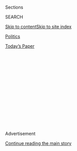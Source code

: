 <div id="app">

<div>

<div>

<div>

<div class="NYTAppHideMasthead css-1q2w90k e1suatyy0">

<div class="section css-ui9rw0 e1suatyy2">

<div class="css-eph4ug er09x8g0">

<div class="css-6n7j50">

</div>

<span class="css-1dv1kvn">Sections</span>

<div class="css-10488qs">

<span class="css-1dv1kvn">SEARCH</span>

</div>

[Skip to content](#site-content)[Skip to site
index](#site-index)

</div>

<div id="masthead-section-label" class="css-1wr3we4 eaxe0e00">

[Politics](https://www.nytimes.com/section/politics)

</div>

<div class="css-10698na e1huz5gh0">

</div>

</div>

<div id="masthead-bar-one" class="section hasLinks css-15hmgas e1csuq9d3">

<div class="css-uqyvli e1csuq9d0">

</div>

<div class="css-1uqjmks e1csuq9d1">

</div>

<div class="css-9e9ivx">

[](https://myaccount.nytimes.com/auth/login?response_type=cookie&client_id=vi)

</div>

<div class="css-1bvtpon e1csuq9d2">

[Today’s
Paper](https://www.nytimes.com/section/todayspaper)

</div>

</div>

</div>

</div>

<div data-aria-hidden="false">

<div id="site-content" data-role="main">

<div>

<div class="css-1aor85t" style="opacity:0.000000001;z-index:-1;visibility:hidden">

<div class="css-1hqnpie">

<div class="css-epjblv">

<span class="css-17xtcya">[Politics](/section/politics)</span><span class="css-x15j1o">|</span><span class="css-fwqvlz">To
Rally Voters, Democrats Focus on Health Care as Their Closing
Argument</span>

</div>

<div class="css-k008qs">

<div class="css-1iwv8en">

<span class="css-18z7m18"></span>

<div>

</div>

</div>

<span class="css-1n6z4y">https://nyti.ms/2yFcy8e</span>

<div class="css-1705lsu">

<div class="css-4xjgmj">

<div class="css-4skfbu" data-role="toolbar" data-aria-label="Social Media Share buttons, Save button, and Comments Panel with current comment count" data-testid="share-tools">

  - 
  - 
  - 
  - 
    
    <div class="css-6n7j50">
    
    </div>

  - 

</div>

</div>

</div>

</div>

</div>

</div>

<div id="NYT_TOP_BANNER_REGION" class="css-13pd83m">

</div>

<div id="top-wrapper" class="css-1sy8kpn">

<div id="top-slug" class="css-l9onyx">

Advertisement

</div>

[Continue reading the main
story](#after-top)

<div class="ad top-wrapper" style="text-align:center;height:100%;display:block;min-height:250px">

<div id="top" class="place-ad" data-position="top" data-size-key="top">

</div>

</div>

<div id="after-top">

</div>

</div>

<div id="sponsor-wrapper" class="css-1hyfx7x">

<div id="sponsor-slug" class="css-19vbshk">

Supported by

</div>

[Continue reading the main
story](#after-sponsor)

<div id="sponsor" class="ad sponsor-wrapper" style="text-align:center;height:100%;display:block">

</div>

<div id="after-sponsor">

</div>

</div>

<div class="css-1vkm6nb ehdk2mb0">

# To Rally Voters, Democrats Focus on Health Care as Their Closing Argument

</div>

<div class="css-79elbk" data-testid="photoviewer-wrapper">

<div class="css-z3e15g" data-testid="photoviewer-wrapper-hidden">

</div>

<div class="css-1a48zt4 ehw59r15" data-testid="photoviewer-children">

![<span class="css-16f3y1r e13ogyst0" data-aria-hidden="true">Senator
Claire McCaskill of Missouri, right, spoke to a supporter during a “Your
Health Care, Your Vote” tour stop this month in St. Charles. Ms.
McCaskill has focused her re-election campaign on health
care.</span><span class="css-cnj6d5 e1z0qqy90" itemprop="copyrightHolder"><span class="css-1ly73wi e1tej78p0">Credit...</span><span><span>Whitney
Curtis for The New York
Times</span></span></span>](https://static01.nyt.com/images/2018/10/25/us/politics/25healthcare-1/merlin_145548201_9884fd7e-5a6f-4208-981b-5ad23076e7fa-articleLarge.jpg?quality=75&auto=webp&disable=upscale)

</div>

</div>

<div class="css-xt80pu e12qa4dv0">

<div class="css-18e8msd">

<div class="css-vp77d3 epjyd6m0">

<div class="css-1baulvz">

By [<span class="css-1baulvz last-byline" itemprop="name">Trip
Gabriel</span>](https://www.nytimes.com/by/trip-gabriel)

</div>

</div>

  - Oct. 28,
    2018

  - 
    
    <div class="css-4xjgmj">
    
    <div class="css-d8bdto" data-role="toolbar" data-aria-label="Social Media Share buttons, Save button, and Comments Panel with current comment count" data-testid="share-tools">
    
      - 
      - 
      - 
      - 
        
        <div class="css-6n7j50">
        
        </div>
    
      - 
    
    </div>
    
    </div>

</div>

</div>

<div class="section meteredContent css-1r7ky0e" name="articleBody" itemprop="articleBody">

<div class="css-1fanzo5 StoryBodyCompanionColumn">

<div class="css-53u6y8">

COLUMBIA, Mo. — Senator Claire McCaskill isn’t subtle in reminding
voters what her campaign is all about. She’s rechristened it the “Your
Health Care, Your Vote” tour.

The turnaround could not be more startling. After years of running as
far as they could from President Barack Obama’s health care law, Ms.
McCaskill and vulnerable Senate Democrats in Florida, West Virginia and
other political battlegrounds have increasingly focused their closing
argument on a single issue: saving the Affordable Care Act.

Now, with Republicans desperate to reposition themselves and come up
with their own health care pitch, and with the elections roiled by
gale-force winds on immigration and Justice Brett M. Kavanaugh’s
confirmation hearings, the question is whether health care will be
enough to save her and Democrats in other key Senate races. Most
recently, the mail bombs sent from Florida and the fatal synagogue
shooting in Pittsburgh on Saturday have added jagged new pieces with the
potential to further disrupt both parties’ strategies.

Ms. McCaskill and her Republican opponent, the Missouri attorney
general, Josh Hawley, clashed sharply over health care once again at
their final debate on Thursday. She lambasted him for participating in a
lawsuit that challenges the constitutionality of the Affordable Care Act
and would end its protections for those with pre-existing conditions. He
said he supported a program that would protect patients with high
medical costs outside the current health care law.

</div>

</div>

<div class="css-1fanzo5 StoryBodyCompanionColumn">

<div class="css-53u6y8">

On the same day, President Trump proposed that Medicare pay for certain
prescription drugs based on the prices paid in other industrialized
countries — one recent initiative coming from the White House and
Republicans after years of campaigning on killing the Affordable Care
Act without offering a replacement that would include comparable
protections for people with pre-existing medical conditions.

Mr. Trump announced falsely last October he had already killed the
Affordable Care Act, saying: “It’s dead. It’s gone. It’s no longer.”
Senate Republicans [introduced
legislation](https://www.tillis.senate.gov/public/index.cfm/2018/8/senators-introduce-legislation-to-protect-americans-with-pre-existing-conditions)
in August they said would protect people with pre-existing conditions.
But health experts say the bill would [allow insurers to exclude
services and treatment for certain pre-existing
conditions](https://twitter.com/larry_levitt/status/1033020087437996033).

Nonetheless, Mr. Trump tweeted last week: “Republicans will totally
protect people with Pre-Existing Conditions, Democrats will not\! Vote
Republican.”

And on Friday, Mr. Obama, in speeches in Detroit and Milwaukee, mocked
Republican ads on health care, accusing them of trying to rewrite
history and their own positions after seeking for years to repeal the
Affordable Care
Act.

</div>

</div>

<div style="max-width:100%;margin:0 auto">

<div class="css-17dprlf" data-id="100000006183411" data-slug="formacist-aca-enrollment" style="max-width:1050px">

</div>

</div>

<div class="css-1fanzo5 StoryBodyCompanionColumn">

<div class="css-53u6y8">

It is unknown whether Democrats’ health care message will hold up as Mr.
Trump, through almost daily rallies and frequent Twitter blasts, tries
to dominate television news and social media in the campaign’s final
days. He has said the midterms would be about “Kavanaugh, the caravan,
law and order, and common sense.”

</div>

</div>

<div class="css-1fanzo5 StoryBodyCompanionColumn">

<div class="css-53u6y8">

But after years of trying and failing to rally voters behind the
complicated features of Mr. Obama’s health care law, Democrats have
discovered this year the emotional power of one of its benefits,
protecting people with pre-existing illnesses.

</div>

</div>

<div class="css-79elbk" data-testid="photoviewer-wrapper">

<div class="css-z3e15g" data-testid="photoviewer-wrapper-hidden">

</div>

<div class="css-1a48zt4 ehw59r15" data-testid="photoviewer-children">

![<span class="css-16f3y1r e13ogyst0" data-aria-hidden="true">Josh
Hawley held his son as he spoke to supporters in front of his campaign
bus at the University of Missouri homecoming parade on
Saturday.</span><span class="css-cnj6d5 e1z0qqy90" itemprop="copyrightHolder"><span class="css-1ly73wi e1tej78p0">Credit...</span><span>Whitney
Curtis for The New York
Times</span></span>](https://static01.nyt.com/images/2018/10/25/us/politics/25healthcare-2/merlin_145609686_047e3a20-7a87-43c2-86bc-59a2ed931591-articleLarge.jpg?quality=75&auto=webp&disable=upscale)

</div>

</div>

<div class="css-1fanzo5 StoryBodyCompanionColumn">

<div class="css-53u6y8">

The subject has lit up polls, monopolized advertising budgets and driven
a national strategy for Democrats, who are defending 10 Senate seats in
states Mr. Trump won and are relying heavily on health care as a
defining issue in key states including Arizona, Florida, West Virginia
and Nevada.

“This is the message coming straight from people in the red states,”
said Senator Chris Van Hollen of Maryland, chairman of the Democrats’
Senate campaign committee.

Republicans have been put on the defensive, insisting in TV ads
featuring their family members that they, too, support affordable care
for people with pre-existing conditions.

Their claims come after years of lawsuits and congressional votes by
Republicans to gut or weaken the health care law’s protections of
expensive chronic illnesses.

</div>

</div>

<div class="css-1fanzo5 StoryBodyCompanionColumn">

<div class="css-53u6y8">

*\[*[*Read about the political motivations of people who recently made
their first donations to an election
campaign.*](https://www.nytimes.com/2018/10/27/reader-center/first-time-donors.html)*\]*

In addition to fashioning a message on health care, Mr. Hawley is
relying on a blunt appeal to partisanship. Asked about his campaign’s
closing message, Mr. Hawley’s campaign manager, Kyle Plotkin, pointed to
the slogan boldly emblazoned on the campaign bus: “Stop Schumer. Fire
Claire. Don’t let the liberals take over.”

Callie Glascock, an administrator at the University of Missouri who
voted for Mr. Trump, said on Sunday she would cast a ballot for Ms.
McCaskill, who is seeking a third term, because of health care.
“Everyone wants to say Obamacare was bad. Well, who’s come up with a
better plan?” she asked outside a market displaying a hay wagon of
pumpkins in Ashland, Mo.

At the same time, her father-in-law, a lifelong Democrat, is leaning
toward Mr. Hawley.

“He said, You know what, after watching all that Judge Kavanaugh stuff,
he’s about changed his mind on voting Democrat,” said his son, Mike
Glascock, who was also at the market. “He just hated all that rhetoric.”

The midterms “are officially about health care,” is the conclusion of
the [Wesleyan Media
Project](http://mediaproject.wesleyan.edu/releases/101818-tv/), whose
analysis of television ads in congressional races found that nearly half
include discussion of health care.

Two years ago, during the 2016 election, health care was featured in
just 10 percent of Democrats’ ads.

[A survey by the Kaiser Family
Foundation](https://www.kff.org/health-reform/press-release/poll-midterms-health-care-voters-top-issue-but-president-trump-and-other-factors-also-loom-large/)
last week found that in two battleground states, Florida and Nevada,
nearly seven in 10 voters support protecting people with pre-existing
conditions even if it means healthy people would pay
more.

</div>

</div>

<div class="css-1sngw6j">

[](https://www.nytimes.com/interactive/2018/10/24/us/elections/2018-battle-for-congress.html)

<div class="css-1eoytci">

![](https://static01.nyt.com/images/2018/10/24/us/2018-battle-for-congress-promo-1540395475116/2018-battle-for-congress-promo-1540395475116-articleLarge.png)

</div>

<div class="css-1rha1bf">

## The Battle for Congress Is Close. Here’s the State of the Race.

The math currently favors the Democrats in the House and the Republicans
in the Senate.

</div>

</div>

<div class="css-1fanzo5 StoryBodyCompanionColumn">

<div class="css-53u6y8">

Democrats’ reversal of fortune on health care astonishes former Senator
Mary Landrieu of Louisiana, who lost her seat in the last midterm cycle,
she believes, because of her vote for the Affordable Care Act in 2010.

Before the 2014 campaign season, Ms. Landrieu invited other red-state
Democrats up for re-election to her Washington home to brainstorm about
reforms they could propose without actually mentioning “Obamacare.” They
did not succeed.

Not only Ms. Landrieu but other Democrats were swept away that year in
Arkansas, Alaska and North Carolina, handing Republicans the Senate
majority.

“The truth is finally winning out,” Ms. Landrieu said of the Affordable
Care Act’s increasing popularity in polls. “It didn’t happen fast enough
for us.”

National Democrats said the issue bubbled up this year from voters. In
fact, the party was taken by surprise last year as Congress was swamped
with phone calls and protesters when Republicans tried but failed to
repeal the Affordable Care Act in a series of dramatic votes.

Just as the issue was fading a bit from voters’ minds, Republicans in 20
states filed a lawsuit this year to overturn what remains of the law. In
June, the Trump administration weighed in. [Citing the president’s
approval, the Justice Department said it
agreed](https://www.justice.gov/file/1069806/download) with the need to
end the health care law’s guarantees that insurance companies could not
deny coverage to people with pre-existing illnesses or charge them more.

</div>

</div>

<div class="css-1fanzo5 StoryBodyCompanionColumn">

<div class="css-53u6y8">

“They gave us the political gift of the cycle,” said Brad Woodhouse,
executive director of Protect Our Care, an advocacy group on the left.

Since then, Republicans in many close races have scrambled for cover,
insisting that they, too, [want to protect people with pre-existing
conditions](https://www.nytimes.com/2018/10/16/upshot/republicans-health-care-ads-midterms.html).

Two Republican House members running for Senate in battleground states,
Representatives Martha McSally of Arizona and Kevin Cramer of North
Dakota, argued they voted for Obamacare repeal-and-replace bills in 2017
that would have protected people with pre-existing conditions.

Similarly, Senator Dean Heller of Nevada, the most vulnerable Republican
seeking re-election, maintained in a debate last week that he helped
write a 2017 bill protecting pre-existing conditions.

Yet the Republican bills watered down or eliminated the protections in
existing law. They would have allowed states to receive waivers to let
insurers charge higher premiums for unhealthy
people.

</div>

</div>

<div class="css-79elbk" data-testid="photoviewer-wrapper">

<div class="css-z3e15g" data-testid="photoviewer-wrapper-hidden">

</div>

<div class="css-1a48zt4 ehw59r15" data-testid="photoviewer-children">

<div class="css-1xdhyk6 erfvjey0">

<span class="css-1ly73wi e1tej78p0">Image</span>

<div class="css-zjzyr8">

<div data-testid="lazyimage-container" style="height:257.77777777777777px">

</div>

</div>

</div>

<span class="css-16f3y1r e13ogyst0" data-aria-hidden="true">Democrats in
several battleground Senate races have made health care a key component
of their campaigns as Election Day
approaches.</span><span class="css-cnj6d5 e1z0qqy90" itemprop="copyrightHolder"><span class="css-1ly73wi e1tej78p0">Credit...</span><span>Whitney
Curtis for The New York Times</span></span>

</div>

</div>

<div class="css-1fanzo5 StoryBodyCompanionColumn">

<div class="css-53u6y8">

Nowhere is the issue more important than in the close race in Missouri.

Ms. McCaskill, 65, recounts on the campaign trail how, when she was a
young lawyer, her parents were forced to move in with her after her
father lost his job and his insurance because of a brain tumor. “I
remember hearing my mother in the next room being very upset because she
was so frightened,” she said at a rally last Friday.

</div>

</div>

<div class="css-1fanzo5 StoryBodyCompanionColumn">

<div class="css-53u6y8">

Mr. Hawley, as Missouri’s attorney general, is a plaintiff in the
multistate lawsuit that would terminate the Affordable Care Act
altogether.

Facing criticism on the issue, he recorded [an
ad](https://www.youtube.com/watch?v=XKpY8PCut2A)in which he tells of
learning that his 5-year-old son has a chronic disease and says he will
force insurance companies to cover pre-existing conditions.

[In a newspaper
column](https://www.news-leader.com/story/opinion/2018/10/03/josh-hawley-obamacare-isnt-needed-protect-preexisting-conditions/1508838002/),
Mr. Hawley proposed that the federal government pay expenses above
$10,000 for people with pre-existing conditions. His plan included no
details on how the government would raise the money to cover these
costs.

Ms. McCaskill blasted it as “a press release plan” in a debate last
week. “You can’t go to court and get rid of important protections when
there is no backup, when people will be in a free fall,” she said.

In an interview on Saturday, after he had walked in the University of
Missouri homecoming parade, Mr. Hawley, 38, said that his plan would
cost only “a fraction” of the Affordable Care Act. He attacked Ms.
McCaskill as unwilling to consider solutions that are not part of
Obamacare. The 2010 law offset expenses for people with existing
illnesses by requiring healthy people to buy insurance — a mandate since
eliminated by Republicans.

For all the Democrats’ focus, it is uncertain how the issue will
influence voters.

John Kosach, a 32-year-old public relations researcher in a St. Louis
suburb, said he supported Ms. McCaskill. “Claire’s message of saying
Hawley is going to repeal the law but there isn’t a plan in place,
that’s resonated with me,” he said.

His wife, Sam Kosach, 31, who also works in public relations, said Mr.
Hawley’s use of his family in the ad about his support for pre-existing
conditions “just felt
icky.”

</div>

</div>

<div id="midterms-messenger-article-embed" class="section interactive-content interactive-size-scoop css-eld8ak" data-id="100000006125086">

<div class="css-17ih8de interactive-body" data-sourceid="100000006125086">

<div id="g-graphic-worldcup-promo" data-preview-slug="2018-06-08-worldcup-promo">

<div id="g-worldcup-promo-article-promo">

[](https://www.nytimes.com/interactive/2018/09/28/us/politics/the-campaign-reporter-ul.html?src=hpPromoHeadline)

## Sign up for The Campaign Reporter

<div class="push-yourself-the-link g-body">

<div class="wrapper">

![](https://int.nyt.com/newsgraphics/push-interactive/projects/campaign-reporter/avatars/alex_burns.png)

Hey, I’m Alex Burns, a politics correspondent for The Times. Send me
your questions using the NYT app. I’ll give you the latest intel from
the campaign trail.

</div>

Sign up via push alert

</div>

<div class="text-yourself-the-link hidden">

</div>

</div>

</div>

</div>

</div>

<div class="css-1fanzo5 StoryBodyCompanionColumn">

<div class="css-53u6y8">

Another voter, Karen French, a 59-year-old retired nurse, is part of the
large bloc of conservatives who crossed party lines in the past to vote
for Ms. McCaskill, one of only two Missouri Democrats in statewide
office.

This year, however, she will not do so.

“I’m kind of ashamed of my country and the mess we made of Judge
Kavanaugh’s life,” she said. “I probably would have voted for Claire
until that happened.”

Ms. French, who lives in rural Fulton, Mo., has a 28-year-old daughter
who has severe problems with her heart and lungs. Asked if she was
worried that Mr. Hawley’s lawsuit would threaten protections for people
like her daughter, Ms. French broke in before a reporter could finish
the question.

“It doesn’t matter to me,” she said. “More important is the situation
that happened with Judge Kavanaugh.”

</div>

</div>

</div>

<div>

</div>

<div>

</div>

<div>

</div>

<div>

<div id="bottom-wrapper" class="css-1ede5it">

<div id="bottom-slug" class="css-l9onyx">

Advertisement

</div>

[Continue reading the main
story](#after-bottom)

<div id="bottom" class="ad bottom-wrapper" style="text-align:center;height:100%;display:block;min-height:90px">

</div>

<div id="after-bottom">

</div>

</div>

</div>

</div>

</div>

## Site Index

<div>

</div>

## Site Information Navigation

  - [© <span>2020</span> <span>The New York Times
    Company</span>](https://help.nytimes.com/hc/en-us/articles/115014792127-Copyright-notice)

<!-- end list -->

  - [NYTCo](https://www.nytco.com/)
  - [Contact
    Us](https://help.nytimes.com/hc/en-us/articles/115015385887-Contact-Us)
  - [Work with us](https://www.nytco.com/careers/)
  - [Advertise](https://nytmediakit.com/)
  - [T Brand Studio](http://www.tbrandstudio.com/)
  - [Your Ad
    Choices](https://www.nytimes.com/privacy/cookie-policy#how-do-i-manage-trackers)
  - [Privacy](https://www.nytimes.com/privacy)
  - [Terms of
    Service](https://help.nytimes.com/hc/en-us/articles/115014893428-Terms-of-service)
  - [Terms of
    Sale](https://help.nytimes.com/hc/en-us/articles/115014893968-Terms-of-sale)
  - [Site
    Map](https://spiderbites.nytimes.com)
  - [Help](https://help.nytimes.com/hc/en-us)
  - [Subscriptions](https://www.nytimes.com/subscription?campaignId=37WXW)

</div>

</div>

</div>

</div>
